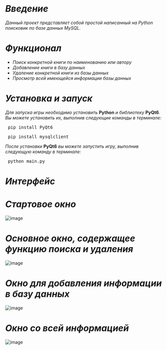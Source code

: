 # **_Введение_**
 _Данный проект представляет собой простой написанный на Python поисковик по базе данных MySQL._
# **_Функционал_**
* _Поиск конкретной книги по наименованию или автору_
* _Добавление книги в базу данных_
* _Удаление конкретной книги из базы данных_
* _Просмотр всей имеющейся информации базы данных_
# **_Установка и запуск_**
_Для запуска игры необходимо установить_ **Python** _и библиотеку_ **PyQt6**_. Вы можете установить их, выполнив следующие команды в терминалe:_
<pre> pip install PyQt6 </pre>
<pre> pip install mysqlclient </pre>
_После установки_ **PyQt6** _вы можете запустить игру, выполнив следующую команду в терминале:_ 
<pre> python main.py </pre>
# **_Интерфейс_**
# **_Стартовое окно_**
![image](https://github.com/AreHumphrey/Database_Search_For_Summer_practice_1st-course/assets/115383388/2769dfa6-f4cc-409d-acba-8f6cae7cc6db)
#
# **_Основное окно, содержащее функцию поиска и удаления_**
![image](https://github.com/AreHumphrey/Database_Search_For_Summer_practice_1st-course/assets/115383388/1baad7b4-8911-45db-810c-46f45ba11a03)
#
# **_Окно для добавления информации в базу данных_**
![image](https://github.com/AreHumphrey/Database_Search_For_Summer_practice_1st-course/assets/115383388/5f9b26fc-85bc-4860-b923-2c5f1a410f60)
#
# **_Окно со всей информацией_**
![image](https://github.com/AreHumphrey/Database_Search_For_Summer_practice_1st-course/assets/115383388/217bd3f7-f051-4a2d-b8fe-b1ea48f9e6f3)
#
